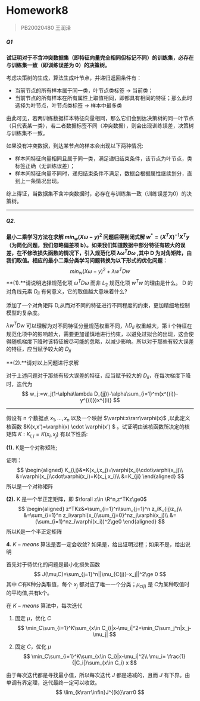 # Homework8

> PB20020480 王润泽

##### Q1

**试证明对于不含冲突数据集（即特征向量完全相同但标记不同）的训练集，必存在与训练集一致（即训练误差为 0）的决策树。**

考虑决策树的生成，算法生成叶节点，并递归返回条件有：

- 当前节点的所有样本属于同一类，叶节点类标签 -> 当前类；
- 当前节点的所有样本在所有属性上取值相同，即都具有相同的特征；那么此时选择为叶节点，叶节点类标签 -> 样本中最多类

由此可见，若两训练数据样本特征向量相同，那么它们会到达决策树的同一叶节点（只代表某一类），若二者数据标签不同（冲突数据），则会出现训练误差，决策树与训练集不一致。

如果没有冲突数据，到达某节点的样本会出现以下两种情况:

- 样本间特征向量相同且属于同一类，满足递归结束条件，该节点为叶节点，类标签正确（无训练误差）；
- 样本间特征向量不同时，递归结束条件不满足，数据会根据属性继续划分，直到上一条情况出现。

综上得证，当数据集不含冲突数据时，必存在与训练集一致（训练误差为0）的决策树。

****

##### Q2. 

**最小二乘学习方法在求解 $min_w(X\omega-y)^2$  问题后得到闭式解 $w^* = (X^TX)^{-1}X^Ty$  （为简化问题，我们忽略偏差项 b）。如果我们知道数据中部分特征有较大的误差，在不修改损失函数的情况下，引入规范化项 $\lambda \omega^T D \omega$  ,其中  D 为对角矩阵，由我们取值。相应的最小二乘分类学习问题转换为以下形式的优化问题：**
$$
min_w(X\omega-y)^2+\lambda w^T D w
$$
**(1).**请说明选择规范化项 $\omega^T D \omega$  而非 $L_2$ 规范化项 $w^Tw$ 的理由是什么。 D 的对角线元素 $D_{ii}$ 有何意义，它的取值越大意味着什么?

添加了一个对角矩阵 D,从而对不同的特征进行不同程度的约束，更加精细地控制模型的复杂度。

$\lambda w^T D w$ 可以理解为对不同特征分量规范权重不同，$\lambda D_{ii}$ 权重越大，第 i 个特征在规范化项中的影响越大，需要更加谨慎地进行约束，以避免过拟合的出现，这会使得随机梯度下降时该特征被尽可能的忽略，以减少影响。所以对于那些有较大误差的特征，应当赋予较大的 $D_{ii}$

**(2).**请对以上问题进行求解

对于上述问题对于那些有较大误差的特征，应当赋予较大的 $D_{ii}$，在每次梯度下降时，迭代为
$$
w_j:=w_j(1-\alpha\lambda D_{jj})-\alpha\sum_{i=1}^m(x^{(i)}-y^{(i)})x^{(i)}
$$

****

假设有 n 个数据点 $x_1,...,x_n$  以及一个映射 $\varphi:x\rarr\varphi(x)$ ,以此定义核函数 $K(x,x')=\varphi(x) \cdot \varphi(x') $  。试证明由该核函数所决定的核矩阵 $K:K_{i,j}=K(x_i,x_j)$ 有以下性质:

**(1).**  K是一个对称矩阵;

证明：
$$
\begin{aligned}
K_{i,j}&=K(x_i,x_j)=\varphi(x_i)\cdot\varphi(x_j)\\
&=\varphi(x_j)\cdot\varphi(x_i)=K(x_j,x_i)\\
&=K_{ji}
\end{aligned}
$$
所以是一个对称矩阵

**(2).**  K 是一个半正定矩阵，即  $\forall z\in \R^n,z^TKz\ge0$
$$
\begin{aligned}
z^TKz&=\sum_{i=1}^n\sum_{j=1}^n z_iK_{ij}z_j\\
&=\sum_{i=1}^n z_i\varphi(x_i)\sum_{j=0}^nz_j\varphi(x_j)\\
&=(\sum_{i=1}^nz_i\varphi(x_i))^2\ge0
\end{aligned}
$$
所以K是一个半正定矩阵

**4.** $K-means$ 算法是否一定会收敛? 如果是，给出证明过程；如果不是，给出说明

首先对于待优化的问题是最小化损失函数
$$
J(\mu,C)=\sum_{j=1}^n||\mu_{C(j)}-x_j||^2\ge 0
$$
其中 $C$有K种分类取值，每个 $x_j$ 都对应了唯一一个分类；$\mu_{c(j)}$ 是 $C$为某种取值时的平均值,共有k个。

在  $K-means$ 算法中，每次迭代

1. 固定 $\mu$，优化 $C$
   $$
   \min_C\sum_{i=1}^K\sum_{x\in C_i}|x-\mu_i|^2=\min_C\sum_j^n|x_j-\mu_j|
   $$

2. 固定 $C$，优化 $\mu$
   $$
   \min_C\sum_{i=1}^K\sum_{x\in C_i}|x-\mu_i|^2\\
   \mu_i= \frac{1}{|C_i|}\sum_{x\in C_i} x
   $$

由于每次迭代都是寻找最小值，所以每次迭代 $J$ 都是递减的，且而 $J$ 有下界。由单调有界定理，迭代最终一定可以收敛。
$$
\lim_{k\rarr\infin}J^{(k)}\rarr0
$$
